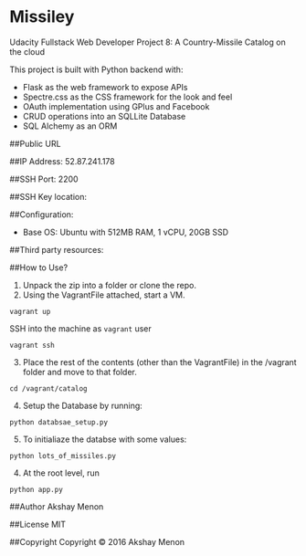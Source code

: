 # Missiley
Udacity Fullstack Web Developer Project 8: A Country-Missile Catalog on the cloud

This project is built with Python backend with:
- Flask as the web framework to expose APIs
- Spectre.css as the CSS framework for the look and feel
- OAuth implementation using GPlus and Facebook
- CRUD operations into an SQLLite Database
- SQL Alchemy as an ORM

##Public URL


##IP Address:
52.87.241.178

##SSH Port:
2200

##SSH Key location:


##Configuration:
- Base OS: Ubuntu with 512MB RAM, 1 vCPU, 20GB SSD


##Third party resources:




##How to Use?
1. Unpack the zip into a folder or clone the repo.
2. Using the VagrantFile attached, start a VM.
```
vagrant up
```
SSH into the machine as `vagrant` user
```
vagrant ssh
```
3. Place the rest of the contents (other than the VagrantFile) in the /vagrant folder and move to that folder.
```
cd /vagrant/catalog
```
4. Setup the Database by running:
```
python databsae_setup.py
```
5. To initialiaze the databse with some values:
```
python lots_of_missiles.py
```
4. At the root level, run
```
python app.py
```

##Author
Akshay Menon

##License
MIT

##Copyright
Copyright &copy; 2016 Akshay Menon

